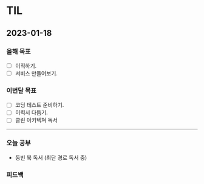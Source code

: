 # TIL

## 2023-01-18

### 올해 목표

- [ ] 이직하기.
- [ ] 서비스 만들어보기.

### 이번달 목표

- [ ] 코딩 테스트 준비하기.
- [ ] 이력서 다듬기.
- [ ] 클린 아키텍쳐 독서
---


### 오늘 공부

- 동빈 북 독서 (최단 경로 독서 중)

### 피드백
